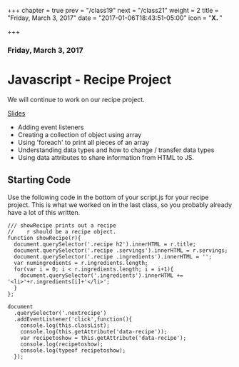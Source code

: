 +++
chapter = true
prev = "/class19"
next = "/class21"
weight = 2
title = "Friday, March 3, 2017"
date = "2017-01-06T18:43:51-05:00"
icon = "<b>X. </b>"

+++

### Friday, March 3, 2017

# Javascript - Recipe Project

We will continue to work on our recipe project.

[Slides](/gdi-intro-js-master/class20.html)

- Adding event listeners
- Creating a collection of object using array
- Using 'foreach' to print all pieces of an array
- Understanding data types and how to change / transfer data types
- Using data attributes to share information from HTML to JS.

## Starting Code

Use the following code in the bottom of your script.js for your recipe project.  This is what we worked on in the last class, so you probably already have a lot of this written.


```
/// showRecipe prints out a recipe
//    r should be a recipe object.
function showRecipe(r){
  document.querySelector('.recipe h2').innerHTML = r.title;
  document.querySelector('.recipe .servings').innerHTML = r.servings;
  document.querySelector('.recipe .ingredients').innerHTML = '';
  var numingredients = r.ingredients.length;
  for(var i = 0; i < r.ingredients.length; i = i+1){
    document.querySelector('.ingredients').innerHTML +=  '<li>'+r.ingredients[i]+'</li>';
  }
};

document
  .querySelector('.nextrecipe')
  .addEventListener('click',function(){
    console.log(this.classList);
    console.log(this.getAttribute('data-recipe'));
    var recipetoshow = this.getAttribute('data-recipe');
    console.log(recipetoshow);
    console.log(typeof recipetoshow);
  });

```